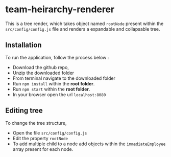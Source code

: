 # team-heirarchy-renderer

This is a tree render, which takes object named `rootNode` present within the `src/config/config.js` file and renders a expandable and collapsable tree.

## Installation
To run the application, follow the process below :

* Download the github repo, 
* Unzip the downloaded folder
* From terminal navigate to the downloaded folder
* Run `npm install` within the **root folder**. 
* Run `npm start` within the **root folder**. 
* In your browser open the url `localhost:8080`

## Editing tree
To change the tree structure,
* Open the file `src/config/config.js`
* Edit the property `rootNode`
* To add multiple child to a node add objects within the `immediateEmployee` array present for each node.
